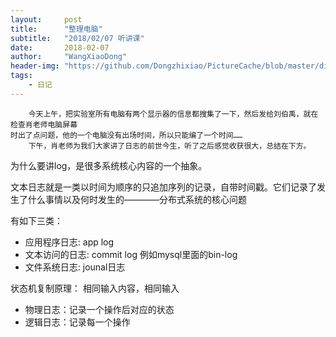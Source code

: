 ```yaml
---
layout:     post
title:      "整理电脑"
subtitle:   "2018/02/07 听讲课"
date:       2018-02-07
author:     "WangXiaoDong"
header-img: "https://github.com/Dongzhixiao/PictureCache/blob/master/diaryPic/20180207.jpg?raw=true"
tags:
    - 日记
---
```


```
    今天上午，把实验室所有电脑有两个显示器的信息都搜集了一下，然后发给刘伯禹，就在检查肖老师电脑屏幕
时出了点问题，他的一个电脑没有出场时间，所以只能编了一个时间……
    下午，肖老师为我们大家讲了日志的前世今生，听了之后感觉收获很大，总结在下方。
```

为什么要讲log，是很多系统核心内容的一个抽象。

文本日志就是一类以时间为顺序的只追加序列的记录，自带时间戳。它们记录了发生了什么事情以及何时发生的————分布式系统的核心问题

有如下三类：

- 应用程序日志:    app log
- 文本访问的日志:  commit log  例如mysql里面的bin-log
- 文件系统日志:    jounal日志

状态机复制原理：
相同输入内容，相同输入

- 物理日志：记录一个操作后对应的状态
- 逻辑日志：记录每一个操作
